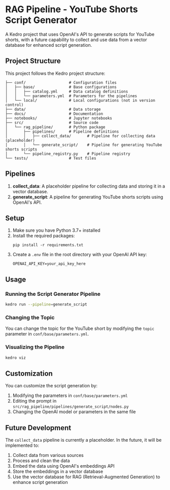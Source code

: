 # RAG Pipeline - YouTube Shorts Script Generator

A Kedro project that uses OpenAI's API to generate scripts for YouTube shorts, with a future capability to collect and use data from a vector database for enhanced script generation.

## Project Structure

This project follows the Kedro project structure:

```
├── conf/                   # Configuration files
│   ├── base/               # Base configurations
│   │   ├── catalog.yml     # Data catalog definitions
│   │   └── parameters.yml  # Parameters for the pipelines
│   └── local/              # Local configurations (not in version control)
├── data/                   # Data storage
├── docs/                   # Documentation
├── notebooks/              # Jupyter notebooks
├── src/                    # Source code
│   └── rag_pipeline/       # Python package
│       ├── pipelines/      # Pipeline definitions
│       │   ├── collect_data/       # Pipeline for collecting data (placeholder)
│       │   └── generate_script/    # Pipeline for generating YouTube shorts scripts
│       └── pipeline_registry.py    # Pipeline registry
└── tests/                  # Test files
```

## Pipelines

1. **collect_data**: A placeholder pipeline for collecting data and storing it in a vector database.
2. **generate_script**: A pipeline for generating YouTube shorts scripts using OpenAI's API.

## Setup

1. Make sure you have Python 3.7+ installed
2. Install the required packages:
   ```
   pip install -r requirements.txt
   ```
3. Create a `.env` file in the root directory with your OpenAI API key:
   ```
   OPENAI_API_KEY=your_api_key_here
   ```

## Usage

### Running the Script Generator Pipeline

```bash
kedro run --pipeline=generate_script
```

### Changing the Topic

You can change the topic for the YouTube short by modifying the `topic` parameter in `conf/base/parameters.yml`.

### Visualizing the Pipeline

```bash
kedro viz
```

## Customization

You can customize the script generation by:

1. Modifying the parameters in `conf/base/parameters.yml`
2. Editing the prompt in `src/rag_pipeline/pipelines/generate_script/nodes.py`
3. Changing the OpenAI model or parameters in the same file

## Future Development

The `collect_data` pipeline is currently a placeholder. In the future, it will be implemented to:

1. Collect data from various sources
2. Process and clean the data
3. Embed the data using OpenAI's embeddings API
4. Store the embeddings in a vector database
5. Use the vector database for RAG (Retrieval-Augmented Generation) to enhance script generation